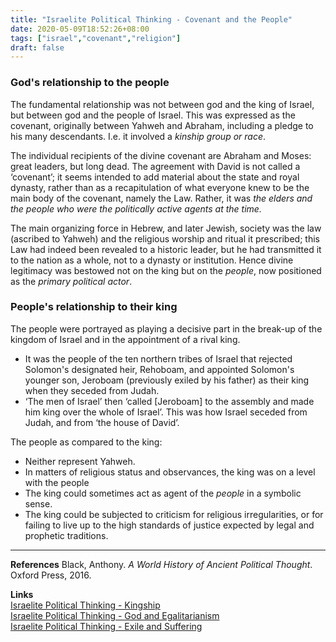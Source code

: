 ```yaml
---
title: "Israelite Political Thinking - Covenant and the People"
date: 2020-05-09T18:52:26+08:00
tags: ["israel","covenant","religion"]
draft: false
---
```


### God's relationship to the people
The fundamental relationship was not between god and the king of Israel, but between god and the people of Israel. This was expressed as the covenant, originally between Yahweh and Abraham, including a pledge to his many descendants. I.e. it involved a *kinship group or race*.  

The individual recipients of the divine covenant are Abraham and Moses: great leaders, but long dead. The agreement with David is not called a ‘covenant’; it seems intended to add material about the state and royal dynasty, rather than as a recapitulation of what everyone knew to be the main body of the covenant, namely the Law. Rather, it was *the elders and the people who were the politically active agents at the time.*  

The main organizing force in Hebrew, and later Jewish, society was the law (ascribed to Yahweh) and the religious worship and ritual it prescribed; this Law had indeed been revealed to a historic leader, but he had transmitted it to the nation as a whole, not to a dynasty or institution. Hence divine legitimacy was bestowed not on the king but on the *people*, now positioned as the *primary political actor*.  

### People's relationship to their king
The people were portrayed as playing a decisive part in the break-up of the kingdom of Israel and in the appointment of a rival king.
- It was the people of the ten northern tribes of Israel that rejected Solomon's designated heir, Rehoboam, and appointed Solomon's younger son, Jeroboam (previously exiled by his father) as their king when they seceded from Judah.
-  ‘The men of Israel’ then ‘called [Jeroboam] to the assembly and made him king over the whole of Israel’. This was how Israel seceded from Judah, and from ‘the house of David’.  

The people as compared to the king:
- Neither represent Yahweh.
- In matters of religious status and observances, the king was on a level with the people
- The king could sometimes act as agent of the *people* in a symbolic sense.
- The king could be subjected to criticism for religious irregularities, or for failing to live up to the high standards of justice expected by legal and prophetic traditions.  

---
**References**
Black, Anthony. *A World History of Ancient Political Thought*. Oxford Press, 2016.  

**Links**  
[Israelite Political Thinking - Kingship](../israelite-political-thinking-kingship/)  
[Israelite Political Thinking - God and Egalitarianism](../israelite-political-thinking-god-egalitarianism/)   
[Israelite Political Thinking - Exile and Suffering](../israelite-political-thinking-exile-suffering/)
